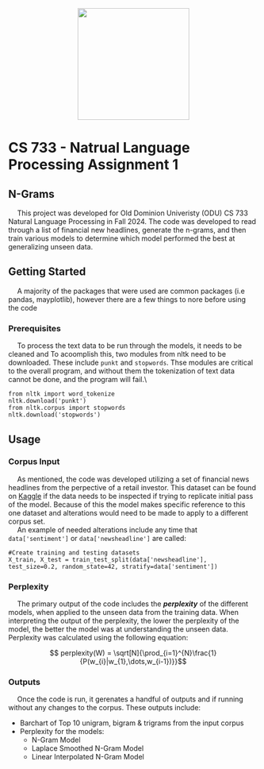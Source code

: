 <div align="center">
  
<img src="https://www.odu.edu/sites/default/files/logos/univ/png-72dpi/odu-sig-noidea-fullcolor.png" style="width:225px;">

</div>

# CS 733 - Natrual Language Processing Assignment 1

## N-Grams
&emsp; This project was developed for Old Dominion Univeristy (ODU) CS 733 Natural Language Processing in Fall 2024. The code was developed to read through a list of financial new headlines, generate the n-grams, and then train various models to determine which model performed the best at generalizing unseen data. 

## Getting Started
&emsp; A majority of the packages that were used are common packages (i.e pandas, mayplotlib), however there are a few things to nore before using the code

### Prerequisites
&emsp; To process the text data to be run through the models, it needs to be cleaned and To acoomplish this, two modules from nltk need to be downloaded. These include `punkt` and `stopwords`. Thse modules are critical to the overall program, and without them the tokenization of text data cannot be done, and the program will fail.\
```
from nltk import word_tokenize 
nltk.download('punkt') 
from nltk.corpus import stopwords 
nltk.download('stopwords') 
```

## Usage

### Corpus Input
&emsp; As mentioned, the code was developed utilizing a set of financial news headlines from the perpective of a retail investor. This dataset can be found on [Kaggle](https://www.kaggle.com/datasets/ankurzing/sentiment-analysis-for-financial-news/data) if the data needs to be inspected if trying to replicate initial pass of the model. Because of this the model makes specific reference to this one dataset and alterations would need to be made to apply to a different corpus set.\
&emsp; An example of needed alterations include any time that `data['sentiment']` or `data['newsheadline']` are called:
```
#Create training and testing datasets
X_train, X_test = train_test_split(data['newsheadline'], test_size=0.2, random_state=42, stratify=data['sentiment'])
```

### Perplexity
&emsp; The primary output of the code includes the ***perplexity*** of the different models, when applied to the unseen data from the training data. When interpreting the output of the perplexity, the lower the perplexity of the model, the better the model was at understanding the unseen data. Perplexity was calculated using the following equation:

<div align="center">

$$ perplexity(W) = \sqrt[N]{\prod_{i=1}^{N}\frac{1}{P(w_{i}|w_{1},\dots,w_{i-1})}}$$

</div>

### Outputs
&emsp; Once the code is run, it gerenates a handful of outputs and if running without any changes to the corpus. These outputs include:
* Barchart of Top 10 unigram, bigram & trigrams from the input corpus
* Perplexity for the models:
    * N-Gram Model
    * Laplace Smoothed N-Gram Model
    * Linear Interpolated N-Gram Model



